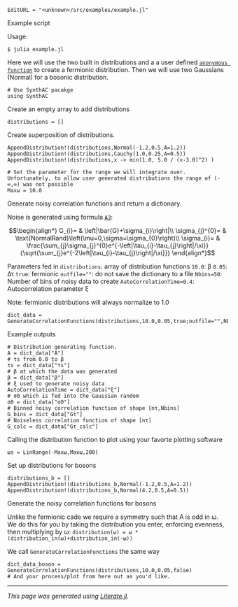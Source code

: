 ```@meta
EditURL = "<unknown>/src/examples/example.jl"
```

Example script

Usage:

  `$ julia example.jl`

 Here we will use the two built in distributions and a a user defined [`anonymous function`](https://docs.julialang.org/en/v1/manual/functions/#man-anonymous-functions)
 to create a fermionic distribution. Then we will use two Gaussians (Normal) for a bosonic distribution.

```@example example
# Use SynthAC pacakge
using SynthAC
```

Create an empty array to add distributions

```@example example
distributions = []
```

Create superposition of distributions.

```@example example
AppendDistribution!(distributions,Normal(-1.2,0.5,A=1.2))
AppendDistribution!(distributions,Cauchy(1.0,0.25,A=0.5))
AppendDistribution!(distributions,x -> min(1.0, 5.0 / (x-3.0)^2) )

# Set the parameter for the range we will integrate over. Unfortunately, to allow user generated distributions the range of (-∞,∞) was not possible
Maxω = 10.0
```

Generate noisy correlation functions and return a dictionary.

Noise is generated using formula [`A3`](https://journals.aps.org/prx/abstract/10.1103/PhysRevX.7.041072):
```math
\begin{align*}
G_{i}= & \left|\bar{G}+\sigma_{i}\right|\\
\sigma_{j}^{0}= & \text{NormalRand}\left(\mu=0,\sigma=\sigma_{0}\right)\\
\sigma_{i}= & \frac{\sum_{j}\sigma_{j}^{0}e^{-\left|\tau_{i}-\tau_{j}\right|/\xi}}{\sqrt{\sum_{j}e^{-2\left|\tau_{i}-\tau_{j}\right|/\xi}}}
\end{align*}
```

Parameters fed in
`distributions`: array of distribution functions
`10.0`: β
`0.05`: Δτ
`true`: fermionic
`outfile=""`: do not save the dictionary to a file
`Nbins=50`: Number of bins of noisy data to create
`AutoCorrelationTime=0.4`: Autocorrelation parameter ξ

Note: fermionic distributions will always normalize to 1.0

```@example example
dict_data = GenerateCorrelationFunctions(distributions,10.0,0.05,true;outfile="",NBins=50,AutoCorrelationTime=0.4,σ0=0.005,Maxω=Maxω)
```

Example outputs

```@example example
# Distribution generating function.
A = dict_data["A"]
# τs from 0.0 to β
τs = dict_data["τs"]
# β at which the data was generated
β = dict_data["β"]
# ξ used to generate noisy data
AutoCorrelationTime = dict_data["ξ"]
# σ0 which is fed into the Gaussian random
σ0 = dict_data["σ0"]
# Binned noisy correlation function of shape [nτ,Nbins]
G_bins = dict_data["Gτ"]
# Noiseless correlation function of shape [nτ]
G_calc = dict_data["Gτ_calc"]
```

Calling the distribution function to plot using your favorte plotting software

```@example example
ωs = LinRange(-Maxω,Maxω,200)
```

Set up distributions for bosons

```@example example
distributions_b = []
AppendDistribution!(distributions_b,Normal(-1.2,0.5,A=1.2))
AppendDistribution!(distributions_b,Normal(4.2,0.5,A=0.5))
```

Generate the noisy correlation functions for bosons

Unlike the fermionic cade we require a symmetry such that A is odd in ω.
We do this for you by taking the distribution you enter, enforcing evenness, then multiplying by ω:
`distribution(ω) = ω * (distribution_in(ω)+distribution_in(-ω))`

We call `GenerateCorrelationFunctions` the same way

```@example example
dict_data_boson = GenerateCorrelationFunctions(distributions,10.0,0.05,false)
# And your process/plot from here out as you'd like.
```

---

*This page was generated using [Literate.jl](https://github.com/fredrikekre/Literate.jl).*

